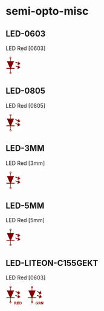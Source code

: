 # semi-opto-misc

## LED-0603
LED Red [0603]

![LED-0603__1__1](/images/semi-opto-misc__LED-0603__1__1.png?raw=true) 

## LED-0805
LED Red [0805]

![LED-0805__1__1](/images/semi-opto-misc__LED-0603__1__1.png?raw=true) 

## LED-3MM
LED Red [3mm]

![LED-3MM__1__1](/images/semi-opto-misc__LED-0603__1__1.png?raw=true) 

## LED-5MM
LED Red [5mm]

![LED-5MM__1__1](/images/semi-opto-misc__LED-0603__1__1.png?raw=true) 

## LED-LITEON-C155GEKT
LED Red [0603]

![LED-LITEON-C155GEKT__1__1](/images/semi-opto-misc__LED-LITEON-C155GEKT__1__1.png?raw=true) 
![LED-LITEON-C155GEKT__2__1](/images/semi-opto-misc__LED-LITEON-C155GEKT__2__1.png?raw=true) 

